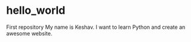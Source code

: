 # hello_world
First repository
My name is Keshav. I want to learn Python and create an awesome website. 
